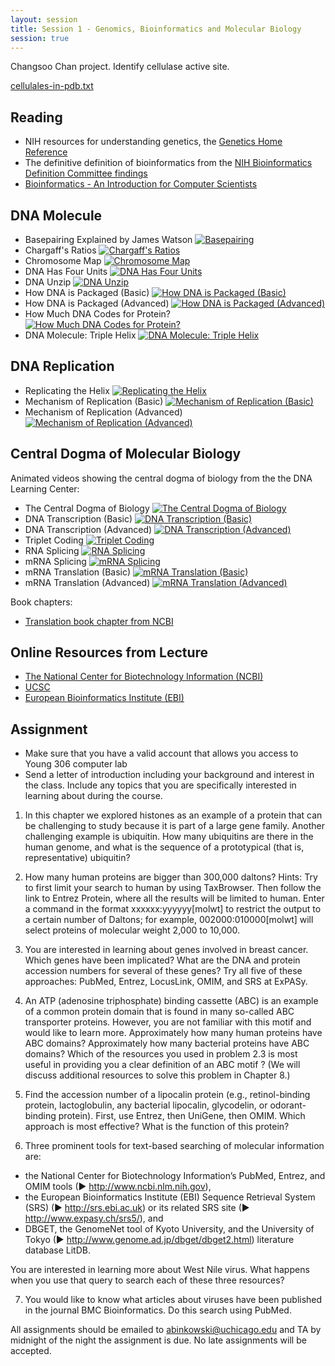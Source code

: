 ```yaml
---
layout: session
title: Session 1 - Genomics, Bioinformatics and Molecular Biology
session: true
---
```


Changsoo Chan project.  Identify cellulase active site.

[cellulales-in-pdb.txt](cellulases-in-pdb.txt)


Reading
-------
* NIH resources for understanding genetics, the [Genetics Home Reference](http://ghr.nlm.nih.gov/handbook.pdf)
* The definitive definition of bioinformatics from the [NIH Bioinformatics Definition Committee findings](http://www.bisti.nih.gov/CompuBioDef.pdf)
* [Bioinformatics - An Introduction for Computer Scientists](http://cse.spsu.edu/mmurphy/bioinformatics/surveyarticleacm.pdf)

DNA Molecule
------------ 
- Basepairing Explained by James Watson [![Basepairing](http://img.youtube.com/vi/PDeaLxoL75M/1.jpg)](http://www.youtube.com/watch?v=PDeaLxoL75M) 
- Chargaff's Ratios [![Chargaff's Ratios](http://img.youtube.com/vi/HvJlnujmYcg/1.jpg)](http://www.youtube.com/watch?v=HvJlnujmYcg)
- Chromosome Map [![Chromosome Map](http://img.youtube.com/vi/iTc5kbjI11Y/1.jpg)](http://www.youtube.com/watch?v=iTc5kbjI11Y)
- DNA Has Four Units  [![DNA Has Four Units](http://img.youtube.com/vi/Avx8LQdOVWE/1.jpg)](http://www.youtube.com/watch?v=Avx8LQdOVWE)
- DNA Unzip  [![DNA Unzip](http://img.youtube.com/vi/qYsW0jIFH5A/1.jpg)](http://www.youtube.com/watch?v=qYsW0jIFH5A)
- How DNA is Packaged (Basic) [![How DNA is Packaged (Basic)](http://img.youtube.com/vi/9kQpYdCnU14/1.jpg)](http://www.youtube.com/watch?v=9kQpYdCnU14)
- How DNA is Packaged (Advanced) [![How DNA is Packaged (Advanced)](http://img.youtube.com/vi/gbSIBhFwQ4s/1.jpg)](http://www.youtube.com/watch?v=gbSIBhFwQ4s)
- How Much DNA Codes for Protein? [![How Much DNA Codes for Protein?](http://img.youtube.com/vi/ZvnhZI-GZS4/1.jpg)](http://www.youtube.com/watch?v=ZvnhZI-GZS4)
- DNA Molecule: Triple Helix [![DNA Molecule: Triple Helix](http://img.youtube.com/vi/pR0zwrLSai4/1.jpg)](http://www.youtube.com/watch?v=pR0zwrLSai4)


DNA Replication
---------------
- Replicating the Helix [![Replicating the Helix](http://img.youtube.com/vi/7wh0m5WRLSU/1.jpg)](http://www.youtube.com/watch?v=7wh0m5WRLSU)
- Mechanism of Replication (Basic) [![Mechanism of Replication (Basic)](http://img.youtube.com/vi/bee6PWUgPo8/1.jpg)](http://www.youtube.com/watch?v=bee6PWUgPo8)
- Mechanism of Replication (Advanced) [![Mechanism of Replication (Advanced)](http://img.youtube.com/vi/I9ArIJWYZHI/1.jpg)](http://www.youtube.com/watch?v=I9ArIJWYZHI)



Central Dogma of Molecular Biology
----------------------------------
Animated videos showing the central dogma of biology from the the DNA Learning Center:

- The Central Dogma of Biology [![The Central Dogma of Biology](http://img.youtube.com/vi/9kOGOY7vthk/1.jpg)](http://www.youtube.com/watch?v=9kOGOY7vthk)
- DNA Transcription (Basic) [![DNA Transcription (Basic)](http://img.youtube.com/vi/5MfSYnItYvg/1.jpg)](http://www.youtube.com/watch?v=5MfSYnItYvg)
- DNA Transcription (Advanced) [![DNA Transcription (Advanced)](http://img.youtube.com/vi/SMtWvDbfHLo/1.jpg)](http://www.youtube.com/watch?v=SMtWvDbfHLo)
- Triplet Coding [![Triplet Coding](http://img.youtube.com/vi/rW8NKvQQ8P4/1.jpg)](http://www.youtube.com/watch?v=rW8NKvQQ8P4)
- RNA Splicing [![RNA Splicing](http://img.youtube.com/vi/aVgwr0QpYNE/1.jpg)](http://www.youtube.com/watch?v=aVgwr0QpYNE)
- mRNA Splicing [![mRNA Splicing](http://img.youtube.com/vi/hV6NSHjTR1s/1.jpg)](http://www.youtube.com/watch?v=hV6NSHjTR1s)
- mRNA Translation (Basic) [![mRNA Translation (Basic)](http://img.youtube.com/vi/8dsTvBaUMvw/1.jpg)](http://www.youtube.com/watch?v=8dsTvBaUMvw)
- mRNA Translation (Advanced) [![mRNA Translation (Advanced)](http://img.youtube.com/vi/TfYf_rPWUdY/1.jpg)](http://www.youtube.com/watch?v=TfYf_rPWUdY)


Book chapters:
- [Translation book chapter from NCBI](http://www.ncbi.nlm.nih.gov/books/NBK9849/#A1178)


Online Resources from Lecture
-----------------------------

* [The National Center for Biotechnology Information (NCBI)](http://www.ncbi.nlm.nih.gov/)
* [UCSC](http://www.ebi.ac.uk/)
* [European Bioinformatics Institute (EBI)](http://genome.ucsc.edu/)


Assignment
----------

* Make sure that you have a valid account that allows you access to Young 306 computer lab
* Send a letter of introduction including your background and interest in the class.  Include any topics that you are specifically interested in learning about during the course.

1. In this chapter we explored histones as an example of a protein that can be challenging to study because it is part of a large gene family. Another challenging example is ubiquitin. How many ubiquitins are there in the human genome, and what is the sequence of a prototypical (that is, representative) ubiquitin? 

2. How many human proteins are bigger than 300,000 daltons? Hints: Try to first limit your search to human by using TaxBrowser. Then follow the link to Entrez Protein, where all the results will be limited to human. Enter a command in the format xxxxxx:yyyyyy[molwt] to restrict the output to a certain number of Daltons; for example, 002000:010000[molwt] will select proteins of molecular weight 2,000 to 10,000.

3. You are interested in learning about genes involved in breast cancer. Which genes have been implicated? What are the DNA and protein accession numbers for several of these genes? Try all five of these approaches: PubMed, Entrez, LocusLink, OMIM, and SRS at ExPASy.

4. An ATP (adenosine triphosphate) binding cassette (ABC) is an example of a common protein domain that is found in many so-called ABC transporter proteins. However, you are not familiar with this motif and would like to learn more. Approximately how many human proteins have ABC domains? Approximately how many bacterial proteins have ABC domains? Which of the resources you used in problem 2.3 is most useful in providing you a clear definition of an ABC motif ? (We will discuss additional resources to solve this problem in Chapter 8.)

5. Find the accession number of a lipocalin protein (e.g., retinol-binding protein, lactoglobulin, any bacterial lipocalin, glycodelin, or odorant-binding protein). First, use Entrez, then UniGene, then OMIM. Which approach is most effective? What is the function of this protein?

6. Three prominent tools for text-based searching of molecular information are:
  - the National Center for Biotechnology Information’s PubMed, Entrez, and OMIM tools (► http://www.ncbi.nlm.nih.gov),
  - the European Bioinformatics Institute (EBI) Sequence Retrieval System (SRS) (► http://srs.ebi.ac.uk) or its related SRS site (► http://www.expasy.ch/srs5/), and
  - DBGET, the GenomeNet tool of Kyoto University, and the University of Tokyo (► http://www.genome.ad.jp/dbget/dbget2.html) literature database LitDB.

  You are interested in learning more about West Nile virus. What happens when you use that query to search each of these three resources?


7. You would like to know what articles about viruses have been published in the journal BMC Bioinformatics. Do this search using PubMed.



All assignments should be emailed to abinkowski@uchicago.edu and TA by midnight of the night the assignment is due.  No late assignments will be accepted.
